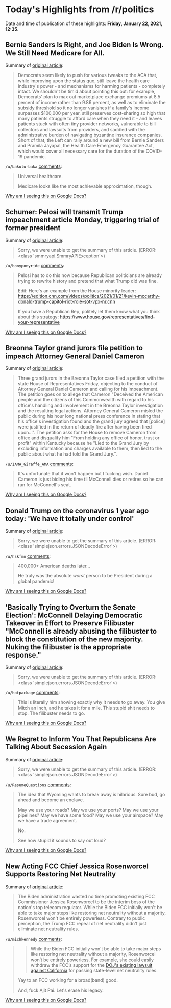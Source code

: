 # Today's Highlights from /r/politics

Date and time of publication of these highlights: **Friday, January 22, 2021, 12:35**.

## Bernie Sanders Is Right, and Joe Biden Is Wrong. We Still Need Medicare for All.

Summary of [original article](https://www.jacobinmag.com/2021/01/bernie-sanders-biden-administration-medicare-for-all-covid-19):

> Democrats seem likely to push for various tweaks to the ACA that, while improving upon the status quo, still leave the health care industry's power - and mechanisms for harming patients - completely intact. We shouldn't be timid about pointing this out: for example, Democrats' plan to max out marketplace exchange premiums at 8.5 percent of income rather than 9.86 percent, as well as to eliminate the subsidy threshold so it no longer vanishes if a family's income surpasses $100,000 per year, still preserves cost-sharing so high that many patients struggle to afford care when they need it - and leaves patients stuck with often tiny provider networks, vulnerable to bill collectors and lawsuits from providers, and saddled with the administrative burden of navigating byzantine insurance companies. Short of that, the Left can rally around a new bill from Bernie Sanders and Pramila Jayapal, the Health Care Emergency Guarantee Act, which would cover all necessary care for the duration of the COVID-19 pandemic.

`/u/bakulu-baka` [comments](https://www.reddit.com/r/politics/comments/l2scyf/bernie_sanders_is_right_and_joe_biden_is_wrong_we/):

> Universal healthcare.
> 
> Medicare looks like the most achievable approximation, though.

[Why am I seeing this on Google Docs?](https://docs.google.com/document/d/1Dc6We63vOXIZsc0op-Bt4abqkYjXzOigalQqFxmvvbM/edit?usp=sharing)

## Schumer: Pelosi will transmit Trump impeachment article Monday, triggering trial of former president

Summary of [original article](https://www.ny1.com/nyc/all-boroughs/ap-online/2021/01/22/schumer-pelosi-will-transmit-trump-impeachment-article-monday-triggering-trial-of-former-president):

> Sorry, we were unable to get the summary of this article. (ERROR: <class 'smmryapi.SmmryAPIException'>)

`/u/bonyponyride` [comments](https://www.reddit.com/r/politics/comments/l2prnq/schumer_pelosi_will_transmit_trump_impeachment/):

> Pelosi has to do this now because Republican politicians are already trying to rewrite history and pretend that what Trump did was fine.
> 
> Edit: Here's an example from the House minority leader: https://edition.cnn.com/videos/politics/2021/01/21/kevin-mccarthy-donald-trump-capitol-riot-role-sot-vpx-nr.cnn
> 
> If you have a Republican Rep, politely let them know what you think about this strategy: https://www.house.gov/representatives/find-your-representative

[Why am I seeing this on Google Docs?](https://docs.google.com/document/d/1Dc6We63vOXIZsc0op-Bt4abqkYjXzOigalQqFxmvvbM/edit?usp=sharing)

## Breonna Taylor grand jurors file petition to impeach Attorney General Daniel Cameron

Summary of [original article](https://www.courier-journal.com/story/news/politics/2021/01/22/breonna-taylor-grand-jurors-file-petition-to-impeach-daniel-cameron/6672043002/?fbclid=IwAR2XYFsLWwq3BjD7R6jQMMoplLhUeHHLwGLqct6-qLun2emQT0LKpdfUn38):

> Three grand jurors in the Breonna Taylor case filed a petition with the state House of Representatives Friday, objecting to the conduct of Attorney General Daniel Cameron and calling for his impeachment. The petition goes on to allege that Cameron "Deceived the American people and the citizens of this Commonwealth with regard to his office's handling and involvement in the Breonna Taylor investigation and the resulting legal actions. Attorney General Cameron misled the public during his hour long national press conference in stating that his office's investigation found and the grand jury agreed that [police] were justified in the return of deadly fire after having been fired upon...". The petition asks for the House to remove Cameron from office and disqualify him "From holding any office of honor, trust or profit" within Kentucky because he "Lied to the Grand Jury by excluding information and charges available to them, then lied to the public about what he had told the Grand Jury.".

`/u/IAMA_Giraffe_AMA` [comments](https://www.reddit.com/r/politics/comments/l2su91/breonna_taylor_grand_jurors_file_petition_to/):

> It's unfortunate that it won't happen but I fucking wish. Daniel Cameron is just biding his time til McConnell dies or retires so he can run for McConnell's seat.

[Why am I seeing this on Google Docs?](https://docs.google.com/document/d/1Dc6We63vOXIZsc0op-Bt4abqkYjXzOigalQqFxmvvbM/edit?usp=sharing)

## Donald Trump on the coronavirus 1 year ago today: 'We have it totally under control'

Summary of [original article](https://www.azcentral.com/story/opinion/op-ed/ej-montini/2021/01/22/trump-covid-1-year-ago-today-totally-under-control/6668055002/):

> Sorry, we were unable to get the summary of this article. (ERROR: <class 'simplejson.errors.JSONDecodeError'>)

`/u/hskfmn` [comments](https://www.reddit.com/r/politics/comments/l2ooxf/donald_trump_on_the_coronavirus_1_year_ago_today/):

> 400,000+ American deaths later…
> 
> He truly was the absolute *worst* person to be President during a global pandemic!

[Why am I seeing this on Google Docs?](https://docs.google.com/document/d/1Dc6We63vOXIZsc0op-Bt4abqkYjXzOigalQqFxmvvbM/edit?usp=sharing)

## 'Basically Trying to Overturn the Senate Election': McConnell Delaying Democratic Takeover in Effort to Preserve Filibuster "McConnell is already abusing the filibuster to block the constitution of the new majority. Nuking the filibuster is the appropriate response."

Summary of [original article](https://www.commondreams.org/news/2021/01/22/basically-trying-overturn-senate-election-mcconnell-delaying-democratic-takeover):

> Sorry, we were unable to get the summary of this article. (ERROR: <class 'simplejson.errors.JSONDecodeError'>)

`/u/hotpackage` [comments](https://www.reddit.com/r/politics/comments/l2nvd9/basically_trying_to_overturn_the_senate_election/):

> This is literally him showing exactly why it needs to go away. You give Mitch an inch, and he takes it for a mile. This stupid shit needs to stop. The filibuster needs to go.

[Why am I seeing this on Google Docs?](https://docs.google.com/document/d/1Dc6We63vOXIZsc0op-Bt4abqkYjXzOigalQqFxmvvbM/edit?usp=sharing)

## We Regret to Inform You That Republicans Are Talking About Secession Again

Summary of [original article](https://newrepublic.com/article/161023/republicans-secede-texas-wyoming-brexit):

> Sorry, we were unable to get the summary of this article. (ERROR: <class 'simplejson.errors.JSONDecodeError'>)

`/u/ResumeQuestions` [comments](https://www.reddit.com/r/politics/comments/l2q6pm/we_regret_to_inform_you_that_republicans_are/):

> The idea that Wyoming wants to break away is hilarious. Sure bud, go ahead and become an enclave. 
> 
> May we use your roads? May we use your ports? May we use your pipelines? May we have some food? May we use your airspace? May we have a trade agreement.
> 
> No.
> 
> See how stupid it sounds to say out loud?

[Why am I seeing this on Google Docs?](https://docs.google.com/document/d/1Dc6We63vOXIZsc0op-Bt4abqkYjXzOigalQqFxmvvbM/edit?usp=sharing)

## New Acting FCC Chief Jessica Rosenworcel Supports Restoring Net Neutrality

Summary of [original article](https://www.vice.com/en/article/v7mxja/new-acting-fcc-chief-jessica-rosenworcel-supports-restoring-net-neutrality):

> The Biden administration wasted no time promoting existing FCC Commissioner Jessica Rosenworcel to be the interim boss of the nation's top telecom regulator. While the Biden FCC initially won't be able to take major steps like restoring net neutrality without a majority, Rosenworcel won't be entirely powerless. Contrary to public perception, the Trump FCC repeal of net neutrality didn't just eliminate net neutrality rules.

`/u/michkennedy` [comments](https://www.reddit.com/r/politics/comments/l2qr0e/new_acting_fcc_chief_jessica_rosenworcel_supports/):

> >While the Biden FCC initially won’t be able to take major steps like restoring net neutrality without a majority, Rosenworcel won’t be entirely powerless. For example, she could easily withdraw the FCC’s support for the [DOJ's existing lawsuit against California](https://www.vice.com/en/article/qvazkv/us-government-sues-california-for-daring-to-protect-net-neutrality) for passing state-level net neutrality rules. 
> 
> Yay to an FCC working for a broad(band) good.
> 
> And, fuck Ajit Pai. Let's erase his legacy.

[Why am I seeing this on Google Docs?](https://docs.google.com/document/d/1Dc6We63vOXIZsc0op-Bt4abqkYjXzOigalQqFxmvvbM/edit?usp=sharing)

